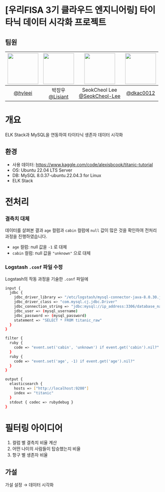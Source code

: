 # [우리FISA 3기 클라우드 엔지니어링] 타이타닉 데이터 시각화 프로젝트
## 팀원
|<img src="https://avatars.githubusercontent.com/u/104816148?v=4" width="100" height="100"/>|<img src="https://avatars.githubusercontent.com/u/79884688?v=4" width="100" height="100"/>|<img src="https://avatars.githubusercontent.com/u/90691610?v=4" width="100" height="100"/>|<img src="https://avatars.githubusercontent.com/u/127733525?v=4" width="100" height="100"/>|
|:-:|:-:|:-:|:-:|
|[@hyleei](https://github.com/hyleei)|박장우<br/>[@Lisiant](https://github.com/Lisiant)|SeokCheol Lee<br/>[@SeokCheol-Lee](https://github.com/SeokCheol-Lee)|[@dkac0012](https://github.com/dkac0012)|


# 개요

ELK Stack과 MySQL을 연동하여 타이타닉 생존자 데이터 시각화

## 환경

- 사용 데이터: https://www.kaggle.com/code/alexisbcook/titanic-tutorial
- OS: Ubuntu 22.04 LTS Server
- DB: MySQL 8.0.37-ubuntu.22.04.3 for Linux
- ELK Stack

# 전처리

### 결측치 대체

데이터를 살펴본 결과 `age` 컬럼과 `cabin` 컬럼에 `null` 값이 많은 것을 확인하여 전처리 과정을 진행하였습니다.

- `age` 컬럼: null 값을 `-1` 로 대체
- `cabin` 컬럼: null 값을 `"unknown"` 으로 대체

### Logstash `.conf` 파일 수정

Logstash의 작동 과정을 기술한 `.conf` 파일에 

```bash
input {
  jdbc {
    jdbc_driver_library => "/etc/logstash/mysql-connector-java-8.0.30.jar"
    jdbc_driver_class => "com.mysql.cj.jdbc.Driver"
    jdbc_connection_string => "jdbc:mysql://ip_address:3306/database_name"
    jdbc_user => (mysql_username)
    jdbc_password => (mysql_password)
    statement => "SELECT * FROM titanic_raw"
  }
}

filter {
  ruby {
    code => "event.set('cabin', 'unknown') if event.get('cabin').nil?"
  }
  ruby {
    code => "event.set('age', -1) if event.get('age').nil?"
  }
}

output {
  elasticsearch {
    hosts => ["http://localhost:9200"]
    index => "titanic"
  }
  stdout { codec => rubydebug }
}
```

# 필터링 아이디어

1. 컬럼 별 결측치 비율 계산
2. 어떤 나이의 사람들이 탑승했는지 비율 
3. 항구 별 생존자 비율

## 가설

가설 설정 → 데이터 시각화
